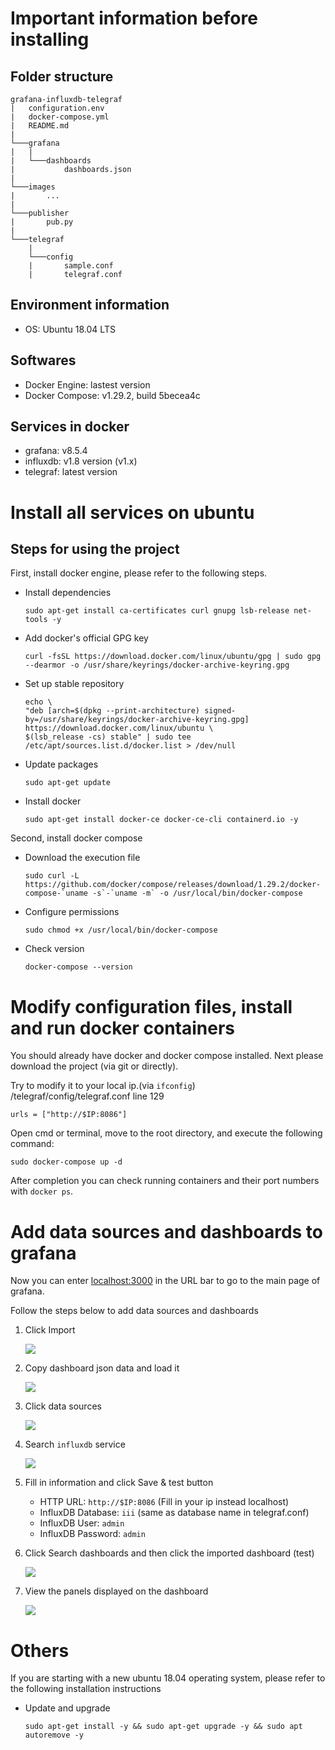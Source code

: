# Important information before installing

## Folder structure
```
grafana-influxdb-telegraf
|   configuration.env
|   docker-compose.yml
|   README.md
|
└───grafana
|   |
|   └───dashboards
|           dashboards.json
|
└───images
|       ...
|
└───publisher
|       pub.py
|
└───telegraf
    |
    └───config
    |       sample.conf
    |       telegraf.conf
```

## Environment information
- OS: Ubuntu 18.04 LTS

## Softwares
- Docker Engine: lastest version
- Docker Compose: v1.29.2, build 5becea4c

## Services in docker
- grafana: v8.5.4
- influxdb: v1.8 version (v1.x)
- telegraf: latest version

# Install all services on ubuntu

## Steps for using the project
First, install docker engine, please refer to the following steps.
- Install dependencies
    ```
    sudo apt-get install ca-certificates curl gnupg lsb-release net-tools -y
    ```
- Add docker's official GPG key
    ```
    curl -fsSL https://download.docker.com/linux/ubuntu/gpg | sudo gpg --dearmor -o /usr/share/keyrings/docker-archive-keyring.gpg
    ```
- Set up stable repository
    ```
    echo \
    "deb [arch=$(dpkg --print-architecture) signed-by=/usr/share/keyrings/docker-archive-keyring.gpg] https://download.docker.com/linux/ubuntu \
    $(lsb_release -cs) stable" | sudo tee /etc/apt/sources.list.d/docker.list > /dev/null
    ```
- Update packages
    ```
    sudo apt-get update
    ```
- Install docker
    ```
    sudo apt-get install docker-ce docker-ce-cli containerd.io -y
    ```
Second, install docker compose
- Download the execution file
    ```
    sudo curl -L https://github.com/docker/compose/releases/download/1.29.2/docker-compose-`uname -s`-`uname -m` -o /usr/local/bin/docker-compose
    ```
- Configure permissions
    ```
    sudo chmod +x /usr/local/bin/docker-compose
    ```
- Check version
    ```
    docker-compose --version
    ```

# Modify configuration files, install and run docker containers

You should already have docker and docker compose installed. Next please download the project (via git or directly).

Try to modify it to your local ip.(via `ifconfig`)<br>
/telegraf/config/telegraf.conf line 129
```
urls = ["http://$IP:8086"]
```

Open cmd or terminal, move to the root directory, and execute the following command:
```
sudo docker-compose up -d
```

After completion you can check running containers and their port numbers with `docker ps`.

# Add data sources and dashboards to grafana

Now you can enter [localhost:3000](localhost:3000) in the URL bar to go to the main page of grafana.

Follow the steps below to add data sources and dashboards
1. Click Import

    ![](images/import-dashboard.png)  

2. Copy dashboard json data and load it

    ![](images/dashboard.png)  

3. Click data sources

    ![](images/add-data-resources.png)  

4. Search `influxdb` service

    ![](images/search-influxdb-service.png)  

5. Fill in information and click Save & test button
    - HTTP URL: `http://$IP:8086` (Fill in your ip instead localhost)
    - InfluxDB Database: `iii` (same as database name in telegraf.conf)
    - InfluxDB User: `admin`
    - InfluxDB Password: `admin`

6. Click Search dashboards and then click the imported dashboard (test)

    ![](images/get-into-the-dashboard.png)  


7. View the panels displayed on the dashboard

    ![](images/panels-on-the-dashboard.png)  

# Others
If you are starting with a new ubuntu 18.04 operating system, please refer to the following installation instructions
- Update and upgrade
    ```
    sudo apt-get install -y && sudo apt-get upgrade -y && sudo apt autoremove -y
    ```

